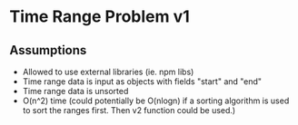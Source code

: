 # Time Range Problem v1

## Assumptions

- Allowed to use external libraries (ie. npm libs)
- Time range data is input as objects with fields "start" and "end"
- Time range data is unsorted
- O(n^2) time (could potentially be O(nlogn) if a sorting algorithm is used to sort the ranges first. Then v2 function could be used.)
